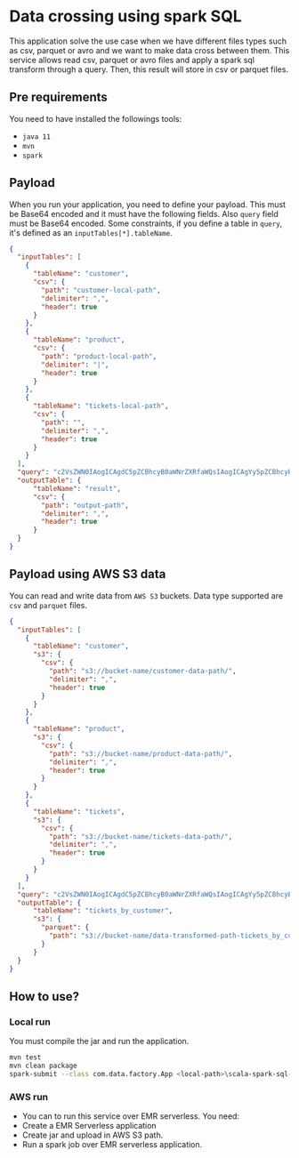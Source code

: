 # Data crossing using spark SQL

This application solve the use case when we have different files types such as csv, parquet or avro and we want to make data cross between them.
This service allows read csv, parquet or avro files and apply a 
spark sql transform through a query. Then, this result will store in csv or parquet files.


## Pre requirements
You need to have installed the followings tools:

- `java 11`
- `mvn`
- `spark`

## Payload
When you run your application, you need to define your payload. This must be Base64 encoded and it must have the following fields.
Also `query` field must be Base64 encoded. Some constraints, if you define a table in `query`, it's defined as an `inputTables[*].tableName`. 

```json
{
  "inputTables": [
    {
      "tableName": "customer",
      "csv": {
        "path": "customer-local-path",
        "delimiter": ",",
        "header": true
      }
    },
    {
      "tableName": "product",
      "csv": {
        "path": "product-local-path",
        "delimiter": "|",
        "header": true
      }
    },
    {
      "tableName": "tickets-local-path",
      "csv": {
        "path": "",
        "delimiter": ",",
        "header": true
      }
    }
  ],
  "query": "c2VsZWN0IAogICAgdC5pZCBhcyB0aWNrZXRfaWQsIAogICAgYy5pZCBhcyBjdXN0b21lcl9pZCwgCiAgICBjLm5hbWUgYXMgY3VzdG9tZXJfbmFtZSwgCiAgICBwLmlkIGFzIHByb2R1Y3RfaWQsIAogICAgcC5uYW1lIGFzIHByb2R1Y3RfbmFtZSwgCiAgICBwLnByaWNlIGFzIHByb2R1Y3RfcHJpY2UsCiAgICBzdW0ocC5wcmljZSkgb3ZlciAocGFydGl0aW9uIGJ5IGMuaWQpIGFzIGN1c3RvbWVyX3RvdGFsX3ByaWNlCmZyb20gdGlja2V0cyB0IAppbm5lciBqb2luIGN1c3RvbWVyIGMgb24gdC5jdXN0b21lcl9pZCA9IGMuaWQgCmlubmVyIGpvaW4gcHJvZHVjdCBwIG9uIHQucHJvZHVjdF9pZCA9IHAuaWQ=",
  "outputTable": {
      "tableName": "result",
      "csv": {
        "path": "output-path",
        "delimiter": ",",
        "header": true
      }
  }
}
```
## Payload using AWS S3 data
You can read and write data from `AWS S3` buckets. Data type supported are `csv` and `parquet` files.
```json
{
  "inputTables": [
    {
      "tableName": "customer",
      "s3": {
        "csv": {
          "path": "s3://bucket-name/customer-data-path/",
          "delimiter": ",",
          "header": true
        }
      }
    },
    {
      "tableName": "product",
      "s3": {
        "csv": {
          "path": "s3://bucket-name/product-data-path/",
          "delimiter": ",",
          "header": true
        }
      }
    },
    {
      "tableName": "tickets",
      "s3": {
        "csv": {
          "path": "s3://bucket-name/tickets-data-path/",
          "delimiter": ",",
          "header": true
        }
      }
    }
  ],
  "query": "c2VsZWN0IAogICAgdC5pZCBhcyB0aWNrZXRfaWQsIAogICAgYy5pZCBhcyBjdXN0b21lcl9pZCwgCiAgICBjLm5hbWUgYXMgY3VzdG9tZXJfbmFtZSwgCiAgICBwLmlkIGFzIHByb2R1Y3RfaWQsIAogICAgcC5uYW1lIGFzIHByb2R1Y3RfbmFtZSwgCiAgICBwLnByaWNlIGFzIHByb2R1Y3RfcHJpY2UsCiAgICBzdW0ocC5wcmljZSkgb3ZlciAocGFydGl0aW9uIGJ5IGMuaWQpIGFzIGN1c3RvbWVyX3RvdGFsX3ByaWNlCmZyb20gdGlja2V0cyB0IAppbm5lciBqb2luIGN1c3RvbWVyIGMgb24gdC5jdXN0b21lcl9pZCA9IGMuaWQgCmlubmVyIGpvaW4gcHJvZHVjdCBwIG9uIHQucHJvZHVjdF9pZCA9IHAuaWQ=",
  "outputTable": {
      "tableName": "tickets_by_customer",
      "s3": {
        "parquet": {
          "path": "s3://bucket-name/data-transformed-path-tickets_by_customer"
        }
      }
  }
}
```

## How to use?
### Local run
You must compile the jar and run the application.
```bash
mvn test
mvn clean package
spark-submit --class com.data.factory.App <local-path>\scala-spark-sql-1.0-SNAPSHOT-jar-with-dependencies.jar <encodedRequest>
```

### AWS run
- You can to run this service over EMR serverless. You need:
- Create a EMR Serverless application
- Create jar and upload in AWS S3 path.
- Run a spark job over EMR serverless application.
